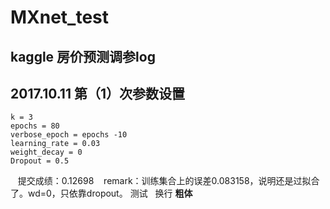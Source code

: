 # MXnet_test
## kaggle 房价预测调参log
## 2017.10.11 第（1）次参数设置
    k = 3
    epochs = 80
    verbose_epoch = epochs -10
    learning_rate = 0.03
    weight_decay = 0
    Dropout = 0.5
    提交成绩：0.12698
    remark：训练集合上的误差0.083158，说明还是过拟合了。wd=0，只依靠dropout。
测试  
换行
__粗体__  



